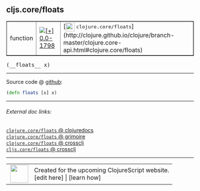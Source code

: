 ## cljs.core/floats



 <table border="1">
<tr>
<td>function</td>
<td><a href="https://github.com/cljsinfo/cljs-api-docs/tree/0.0-1798"><img valign="middle" alt="[+] 0.0-1798" title="Added in 0.0-1798" src="https://img.shields.io/badge/+-0.0--1798-lightgrey.svg"></a> </td>
<td>
[<img height="24px" valign="middle" src="http://i.imgur.com/1GjPKvB.png"> <samp>clojure.core/floats</samp>](http://clojure.github.io/clojure/branch-master/clojure.core-api.html#clojure.core/floats)
</td>
</tr>
</table>


 <samp>
(__floats__ x)<br>
</samp>

---







Source code @ [github](https://github.com/clojure/clojurescript/blob/r3297/src/main/cljs/cljs/core.cljs#L2337):

```clj
(defn floats [x] x)
```

<!--
Repo - tag - source tree - lines:

 <pre>
clojurescript @ r3297
└── src
    └── main
        └── cljs
            └── cljs
                └── <ins>[core.cljs:2337](https://github.com/clojure/clojurescript/blob/r3297/src/main/cljs/cljs/core.cljs#L2337)</ins>
</pre>

-->

---



###### External doc links:

[`clojure.core/floats` @ clojuredocs](http://clojuredocs.org/clojure.core/floats)<br>
[`clojure.core/floats` @ grimoire](http://conj.io/store/v1/org.clojure/clojure/1.7.0-beta3/clj/clojure.core/floats/)<br>
[`clojure.core/floats` @ crossclj](http://crossclj.info/fun/clojure.core/floats.html)<br>
[`cljs.core/floats` @ crossclj](http://crossclj.info/fun/cljs.core.cljs/floats.html)<br>

---

 <table>
<tr><td>
<img valign="middle" align="right" width="48px" src="http://i.imgur.com/Hi20huC.png">
</td><td>
Created for the upcoming ClojureScript website.<br>
[edit here] | [learn how]
</td></tr></table>

[edit here]:https://github.com/cljsinfo/cljs-api-docs/blob/master/cljsdoc/cljs.core_floats.cljsdoc
[learn how]:https://github.com/cljsinfo/cljs-api-docs/wiki/cljsdoc-files

<!--

This information was too distracting to show to readers, but I'll leave it
commented here since it is helpful to:

- pretty-print the data used to generate this document
- and show how to retrieve that data



The API data for this symbol:

```clj
{:ns "cljs.core",
 :name "floats",
 :signature ["[x]"],
 :history [["+" "0.0-1798"]],
 :type "function",
 :full-name-encode "cljs.core_floats",
 :source {:code "(defn floats [x] x)",
          :title "Source code",
          :repo "clojurescript",
          :tag "r3297",
          :filename "src/main/cljs/cljs/core.cljs",
          :lines [2337]},
 :full-name "cljs.core/floats",
 :clj-symbol "clojure.core/floats"}

```

Retrieve the API data for this symbol:

```clj
;; from Clojure REPL
(require '[clojure.edn :as edn])
(-> (slurp "https://raw.githubusercontent.com/cljsinfo/cljs-api-docs/catalog/cljs-api.edn")
    (edn/read-string)
    (get-in [:symbols "cljs.core/floats"]))
```

-->
